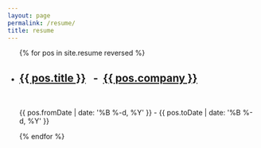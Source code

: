 ```yaml
---
layout: page
permalink: /resume/
title: resume
---
```


<ul class="post-list">
{% for pos in site.resume reversed %}
    <li>
        <h2><a class="post-title" href="{{ pos.url | prepend: site.baseurl }}">{{ pos.title }}</a>
        &nbsp;&nbsp;-&nbsp;&nbsp;<a class="post-title" href="{{ pos.siteUrl }}">{{ pos.company }}</a></h2>
        <br>
        <p class="post-meta">{{ pos.fromDate | date: '%B %-d, %Y' }}&nbsp;-&nbsp;{{ pos.toDate | date: '%B %-d, %Y' }}</p>
      </li>
{% endfor %}
</ul>